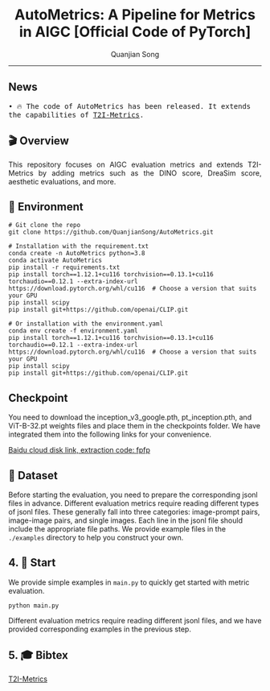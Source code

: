 <div align="center">
<h1>
AutoMetrics: A Pipeline for Metrics in AIGC [Official Code of PyTorch]
</h1>

<div>
    <a href='https://github.com/QuanjianSong' target='_blank' style='text-decoration:none'>Quanjian Song</a>
</div>

---

</div>

## News
<pre style="white-space: pre-wrap;">
• 🔥 The code of AutoMetrics has been released. It extends the capabilities of <a href="https://github.com/QuanjianSong/T2I-Metrics">T2I-Metrics</a>.
</pre>
  
## 🎬 Overview
<div align="justify">
This repository focuses on AIGC evaluation metrics and extends T2I-Metrics by adding metrics such as the DINO score, DreaSim score, aesthetic evaluations, and more.
</div>


## 🔧 Environment
```
# Git clone the repo
git clone https://github.com/QuanjianSong/AutoMetrics.git

# Installation with the requirement.txt
conda create -n AutoMetrics python=3.8
conda activate AutoMetrics
pip install -r requirements.txt
pip install torch==1.12.1+cu116 torchvision==0.13.1+cu116 torchaudio==0.12.1 --extra-index-url https://download.pytorch.org/whl/cu116  # Choose a version that suits your GPU
pip install scipy
pip install git+https://github.com/openai/CLIP.git

# Or installation with the environment.yaml
conda env create -f environment.yaml
pip install torch==1.12.1+cu116 torchvision==0.13.1+cu116 torchaudio==0.12.1 --extra-index-url https://download.pytorch.org/whl/cu116  # Choose a version that suits your GPU
pip install scipy
pip install git+https://github.com/openai/CLIP.git
```



## Checkpoint

You need to download the inception_v3_google.pth, pt_inception.pth, and ViT-B-32.pt weights files and place them in the checkpoints folder. We have integrated them into the following links for your convenience.

[Baidu cloud disk link, extraction code: fpfp](https://pan.baidu.com/s/1nGPq5y2OfCumMQkY6ROKGA?)

## 📖 Dataset
Before starting the evaluation, you need to prepare the corresponding jsonl files in advance. Different evaluation metrics require reading different types of jsonl files. These generally fall into three categories: image-prompt pairs, image-image pairs, and single images. Each line in the jsonl file should include the appropriate file paths. We provide example files in the `./examples` directory to help you construct your own.


## 4. 🚀 Start
We provide simple examples in `main.py` to quickly get started with metric evaluation.
```
python main.py
```

Different evaluation metrics require reading different jsonl files, and we have provided corresponding examples in the previous step.

## 5. 🎓 Bibtex
[T2I-Metrics](https://github.com/QuanjianSong/T2I-Metrics)
